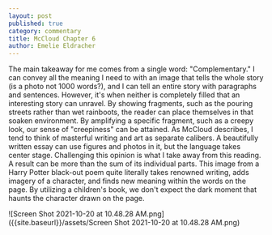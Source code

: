 ```yaml
---
layout: post
published: true
category: commentary
title: McCloud Chapter 6
author: Emelie Eldracher
---
```

The main takeaway for me comes from a single word: "Complementary." I can convey all the meaning I need to with an image that tells the whole story (is a photo not 1000 words?), and I can tell an entire story with paragraphs and sentences. However, it's when neither is completely filled that an interesting story can unravel. By showing fragments, such as the pouring streets rather than wet rainboots, the reader can place themselves in that soaken environment. By amplifying a specific fragment, such as a creepy look, our sense of "creepiness" can be attained. As McCloud describes, I tend to think of masterful writing and art as separate calibers. A beautifully written essay can use figures and photos in it, but the language takes center stage. Challenging this opinion is what I take away from this reading. A result can be more than the sum of its individual parts. This image from a Harry Potter black-out poem quite literally takes renowned writing, adds imagery of a character, and finds new meaning within the words on the page. By utilizing a children's book, we don't expect the dark moment that haunts the character drawn on the page.

![Screen Shot 2021-10-20 at 10.48.28 AM.png]({{site.baseurl}}/assets/Screen Shot 2021-10-20 at 10.48.28 AM.png)
